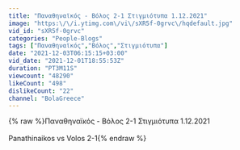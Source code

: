 ```yaml
---
title: "Παναθηναϊκός - Βόλος 2-1 Στιγμιότυπα 1.12.2021"
image: "https:\/\/i.ytimg.com\/vi\/sXR5f-0grvc\/hqdefault.jpg"
vid_id: "sXR5f-0grvc"
categories: "People-Blogs"
tags: ["Παναθηναϊκός","Βόλος","Στιγμιότυπα"]
date: "2021-12-03T06:15:15+03:00"
vid_date: "2021-12-01T18:55:53Z"
duration: "PT3M11S"
viewcount: "48290"
likeCount: "498"
dislikeCount: "22"
channel: "BolaGreece"
---
```

{% raw %}Παναθηναϊκός - Βόλος 2-1 Στιγμιότυπα 1.12.2021<br /><br />Panathinaikos vs Volos 2-1{% endraw %}
